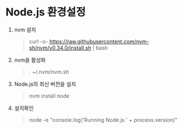 # Node.js 환경설정

1. nvm 설치
   > curl -o- https://raw.githubusercontent.com/nvm-sh/nvm/v0.34.0/install.sh | bash
2. nvm을 활성화
   > . ~/.nvm/nvm.sh
3. Node.js의 최신 버전을 설치
   > nvm install node
4. 설치확인
   > node -e "console.log('Running Node.js ' + process.version)"
